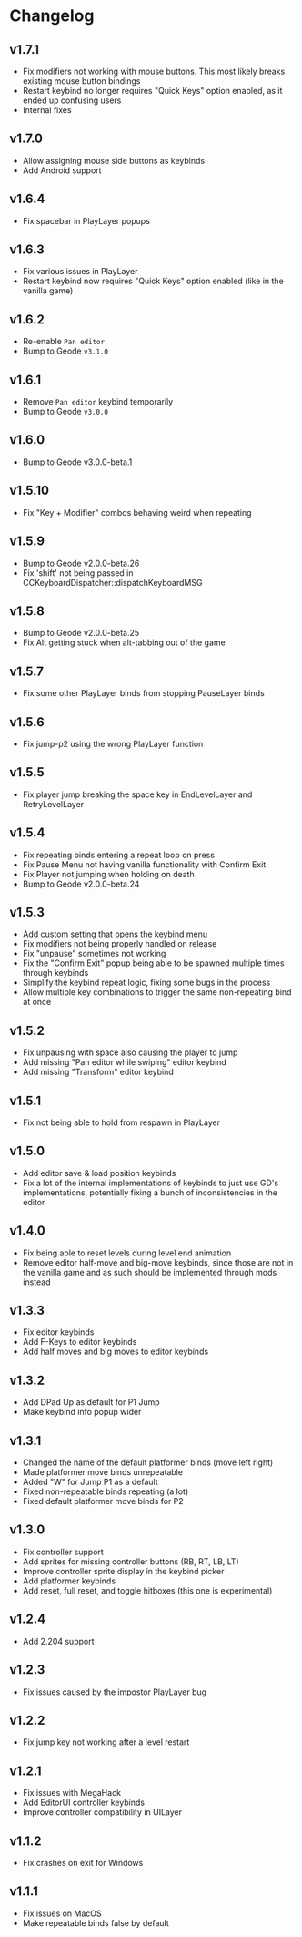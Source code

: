 # Changelog

## v1.7.1

 - Fix modifiers not working with mouse buttons. This most likely breaks existing mouse button bindings
 - Restart keybind no longer requires "Quick Keys" option enabled, as it ended up confusing users
 - Internal fixes

## v1.7.0

 - Allow assigning mouse side buttons as keybinds
 - Add Android support

## v1.6.4

 - Fix spacebar in PlayLayer popups

## v1.6.3

 - Fix various issues in PlayLayer
 - Restart keybind now requires "Quick Keys" option enabled (like in the vanilla game)

## v1.6.2

 - Re-enable `Pan editor`
 - Bump to Geode `v3.1.0`

## v1.6.1

 - Remove `Pan editor` keybind temporarily
 - Bump to Geode `v3.0.0`

## v1.6.0

 - Bump to Geode v3.0.0-beta.1

## v1.5.10

 - Fix "Key + Modifier" combos behaving weird when repeating

## v1.5.9

 - Bump to Geode v2.0.0-beta.26
 - Fix 'shift' not being passed in CCKeyboardDispatcher::dispatchKeyboardMSG

## v1.5.8

 - Bump to Geode v2.0.0-beta.25
 - Fix Alt getting stuck when alt-tabbing out of the game

## v1.5.7

 - Fix some other PlayLayer binds from stopping PauseLayer binds

## v1.5.6

 - Fix jump-p2 using the wrong PlayLayer function

## v1.5.5

 - Fix player jump breaking the space key in EndLevelLayer and RetryLevelLayer

## v1.5.4

 - Fix repeating binds entering a repeat loop on press
 - Fix Pause Menu not having vanilla functionality with Confirm Exit
 - Fix Player not jumping when holding on death
 - Bump to Geode v2.0.0-beta.24

## v1.5.3

 - Add custom setting that opens the keybind menu
 - Fix modifiers not being properly handled on release
 - Fix "unpause" sometimes not working
 - Fix the "Confirm Exit" popup being able to be spawned multiple times through keybinds
 - Simplify the keybind repeat logic, fixing some bugs in the process
 - Allow multiple key combinations to trigger the same non-repeating bind at once

## v1.5.2

 - Fix unpausing with space also causing the player to jump
 - Add missing "Pan editor while swiping" editor keybind
 - Add missing "Transform" editor keybind

## v1.5.1

 - Fix not being able to hold from respawn in PlayLayer

## v1.5.0

 - Add editor save & load position keybinds
 - Fix a lot of the internal implementations of keybinds to just use GD's implementations, potentially fixing a bunch of inconsistencies in the editor

## v1.4.0
 
 - Fix being able to reset levels during level end animation
 - Remove editor half-move and big-move keybinds, since those are not in the vanilla game and as such should be implemented through mods instead

## v1.3.3

- Fix editor keybinds
- Add F-Keys to editor keybinds
- Add half moves and big moves to editor keybinds

## v1.3.2

- Add DPad Up as default for P1 Jump
- Make keybind info popup wider

## v1.3.1

- Changed the name of the default platformer binds (move left right)
- Made platformer move binds unrepeatable
- Added "W" for Jump P1 as a default
- Fixed non-repeatable binds repeating (a lot)
- Fixed default platformer move binds for P2

## v1.3.0

- Fix controller support
- Add sprites for missing controller buttons (RB, RT, LB, LT)
- Improve controller sprite display in the keybind picker
- Add platformer keybinds
- Add reset, full reset, and toggle hitboxes (this one is experimental)

## v1.2.4

- Add 2.204 support

## v1.2.3

- Fix issues caused by the impostor PlayLayer bug

## v1.2.2

- Fix jump key not working after a level restart

## v1.2.1

- Fix issues with MegaHack
- Add EditorUI controller keybinds
- Improve controller compatibility in UILayer

## v1.1.2

- Fix crashes on exit for Windows

## v1.1.1

- Fix issues on MacOS
- Make repeatable binds false by default
